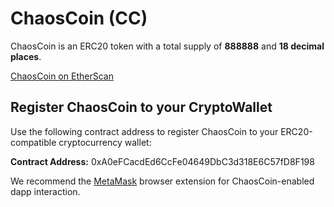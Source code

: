 # ChaosCoin (CC)

ChaosCoin is an ERC20 token with a total supply of **888888** and **18 decimal places**.

[ChaosCoin on EtherScan](https://etherscan.io/token/0xA0eFCacdEd6CcFe04649DbC3d318E6C57fD8F198)

## Register ChaosCoin to your CryptoWallet

Use the following contract address to register ChaosCoin to your ERC20-compatible
cryptocurrency wallet:

**Contract Address:** 0xA0eFCacdEd6CcFe04649DbC3d318E6C57fD8F198

We recommend the [MetaMask](https://metamask.io/) browser extension for ChaosCoin-enabled dapp interaction.
